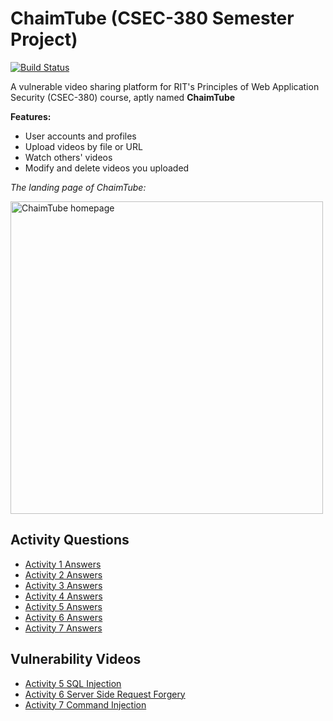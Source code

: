 # ChaimTube (CSEC-380 Semester Project)
[![Build Status](https://travis-ci.org/wwt9829/CSEC-380-Project.svg?branch=master)](https://travis-ci.org/wwt9829/CSEC-380-Project)

A vulnerable video sharing platform for RIT's Principles of Web Application Security (CSEC-380) course, aptly named **ChaimTube**

**Features:**
* User accounts and profiles
* Upload videos by file or URL
* Watch others' videos
* Modify and delete videos you uploaded

*The landing page of ChaimTube:*

<img src="https://raw.githubusercontent.com/wwt9829/CSEC-380-Project/master/documentation/homepage.png" alt="ChaimTube homepage" width="500"/>

## Activity Questions
* [Activity 1 Answers](https://github.com/wwt9829/CSEC-380-Project/wiki/Activity-1-Questions)
* [Activity 2 Answers](https://github.com/wwt9829/CSEC-380-Project/wiki/Activity-2-Questions)
* [Activity 3 Answers](https://github.com/wwt9829/CSEC-380-Project/wiki/Activity-3-Questions)
* [Activity 4 Answers](https://github.com/wwt9829/CSEC-380-Project/wiki/Activity-4-Questions)
* [Activity 5 Answers](https://github.com/wwt9829/CSEC-380-Project/wiki/Activity-5-Questions)
* [Activity 6 Answers](https://github.com/wwt9829/CSEC-380-Project/wiki/Activity-6-Questions)
* [Activity 7 Answers](https://github.com/wwt9829/CSEC-380-Project/wiki/Activity-7-Questions)

## Vulnerability Videos
* [Activity 5 SQL Injection](https://github.com/wwt9829/CSEC-380-Project/wiki/Activity-5-Videos)
* [Activity 6 Server Side Request Forgery](https://github.com/wwt9829/CSEC-380-Project/wiki/Activity-6-Videos)
* [Activity 7 Command Injection](https://github.com/wwt9829/CSEC-380-Project/wiki/Activity-7-Videos)
